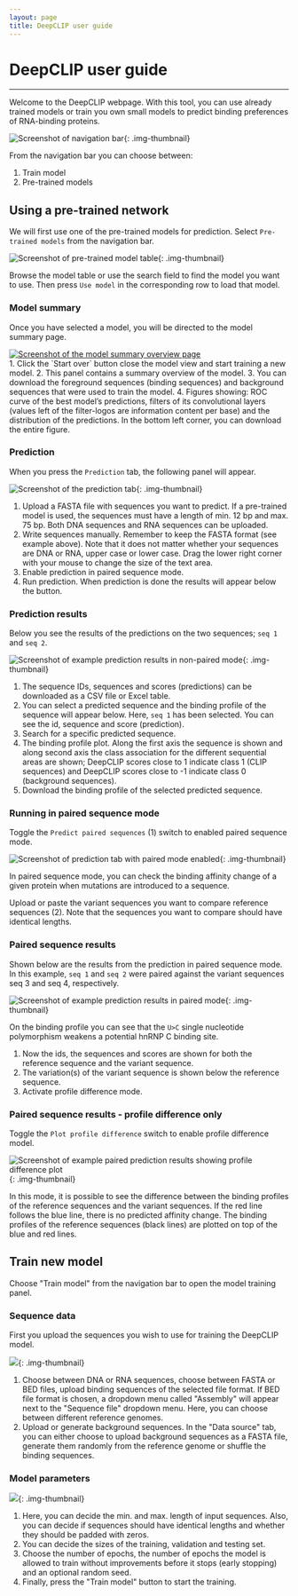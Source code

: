 ```yaml
---
layout: page
title: DeepCLIP user guide
---
```


<h1 class="mt-3">DeepCLIP user guide</h1>

-----------------------------------------

Welcome to the DeepCLIP webpage. With this tool, you can use already trained models or train you own small models to predict binding preferences of RNA-binding proteins.

![Screenshot of navigation bar](media/navbar.png){: .img-thumbnail}

From the navigation bar you can choose between:

1. Train model
2. Pre-trained models

## Using a pre-trained network

We will first use one of the pre-trained models for prediction. Select `Pre-trained models` from the navigation bar.

![Screenshot of pre-trained model table](media/modeltable.png){: .img-thumbnail}

Browse the model table or use the search field to find the model you want to use. Then press `Use model` in the corresponding row to load that model.

### Model summary

Once you have selected a model, you will be directed to the model summary page.

<div class="row">
<div class="col-md-6">
<a href="media/modelsummary.png"><img src="media/modelsummary.png" class="img-thumbnail" alt="Screenshot of the model summary overview page"></a>
</div>
<div class="col-md-6" markdown="1">
1. Click the `Start over` button close the model view and start training a new model.
2. This panel contains a summary overview of the model.
3. You can download the foreground sequences (binding sequences) and background sequences that were used to train the model.
4. Figures showing: ROC curve of the best model’s predictions, filters of its convolutional layers (values left of the filter-logos are information content per base) and the distribution of the predictions. In the bottom left corner, you can download the entire figure.
</div>
</div>

### Prediction

When you press the `Prediction` tab, the following panel will appear.

![Screenshot of the prediction tab](media/predict.png){: .img-thumbnail}

1. Upload a FASTA file with sequences you want to predict. If a pre-trained model is used, the sequences must have a length of min. 12 bp and max. 75 bp. Both DNA sequences and RNA sequences can be uploaded.
2. Write sequences manually. Remember to keep the FASTA format (see example above). Note that it does not matter whether your sequences are DNA or RNA, upper case or lower case. Drag the lower right corner with your mouse to change the size of the text area.
3. Enable prediction in paired sequence mode.
4. Run prediction. When prediction is done the results will appear below the button.

### Prediction results

Below you see the results of the predictions on the two sequences; `seq 1` and `seq 2`.

![Screenshot of example prediction results in non-paired mode](media/predict2.png){: .img-thumbnail}

1. The sequence IDs, sequences and scores (predictions) can be downloaded as a CSV file or Excel table.
2. You can select a predicted sequence and the binding profile of the sequence will appear below. Here, `seq 1` has been selected. You can see the id, sequence and score (prediction).
3. Search for a specific predicted sequence.
4. The binding profile plot. Along the first axis the sequence is shown and along second axis the class association for the different sequential areas are shown; DeepCLIP scores close to 1 indicate class 1 (CLIP sequences) and DeepCLIP scores close to -1 indicate class 0 (background sequences).
5. Download the binding profile of the selected predicted sequence.

### Running in paired sequence mode

Toggle the `Predict paired sequences` (1) switch to enabled paired sequence mode.

![Screenshot of prediction tab with paired mode enabled](media/paired.png){: .img-thumbnail}

In paired sequence mode, you can check the binding affinity change of a given protein when mutations are introduced to a sequence.

Upload or paste the variant sequences you want to compare reference sequences (2). Note that the sequences you want to compare should have identical lengths.

### Paired sequence results

Shown below are the results from the prediction in paired sequence mode. In this example, `seq 1` and `seq 2` were paired against the variant sequences seq 3 and seq 4, respectively.

![Screenshot of example prediction results in paired mode](media/paired2.png){: .img-thumbnail}

On the binding profile you can see that the `U>C` single nucleotide polymorphism weakens a potential hnRNP C binding site.

1. Now the ids, the sequences and scores are shown for both the reference sequence and the variant sequence.
2. The variation(s) of the variant sequence is shown below the reference sequence.
3. Activate profile difference mode.

### Paired sequence results - profile difference only

Toggle the `Plot profile difference` switch to enable profile difference model.

![Screenshot of example paired prediction results showing profile difference plot](media/paired3.png){: .img-thumbnail}

In this mode, it is possible to see the difference between the binding profiles of the reference sequences and the variant sequences. If the red line follows the blue line, there is no predicted affinity change. The binding profiles of the reference sequences (black lines) are plotted on top of the blue and red lines.

## Train new model

Choose "Train model" from the navigation bar to open the model training panel.

### Sequence data

First you upload the sequences you wish to use for training the DeepCLIP model.

![](media/train.png){: .img-thumbnail}

1. Choose between DNA or RNA sequences, choose between FASTA or BED files, upload binding sequences of the selected file format. If BED file format is chosen, a dropdown menu called "Assembly" will appear next to the "Sequence file" dropdown menu. Here, you can choose between different reference genomes.
2. Upload or generate background sequences. In the "Data source" tab, you can either choose to upload background sequences as a FASTA file, generate them randomly from the reference genome or shuffle the binding sequences.

### Model parameters

![](media/trainparams.png){: .img-thumbnail}

1. Here, you can decide the min. and max. length of input sequences. Also, you can decide if sequences should have identical lengths and whether they should be padded with zeros.
2. You can decide the sizes of the training, validation and testing set.
3. Choose the number of epochs, the number of epochs the model is allowed to train without improvements before it stops (early stopping) and an optional random seed.
4. Finally, press the "Train model" button to start the training.
